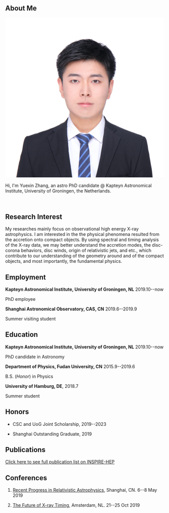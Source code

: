 ## About Me

<img class="profile-picture" src="self.jpeg">

Hi, I'm Yuexin Zhang, an astro PhD candidate @ Kapteyn Astronomical Institute, University of Groningen, the Netherlands. 

<br>

## Research Interest

My researches mainly focus on observational high energy X-ray astrophysics. I am interested in the the physical phenomena resulted from the accretion onto compact objects. By using spectral and timing analysis of the X-ray data, we may better understand the accretion modes, the disc-corona behaviors, disc winds, origin of relativistic jets, and etc., which contribute to our understanding of the geometry around and of the compact objects, and most importantly, the fundamental physics.

<!-- > While all of these areas are easy to start with, it is quite complicated to further digest and do research. Previous efforts may push us towards ultimate goal.
> - With the confusing actual problems, how to solve these questions remains unknown.
> - Structual modeling of problem, complex relationships and simulation processes in the structure of the models.
>
> And I am on the way of these explorations and I have reach some achievements. -->

## Employment

<b>Kapteyn Astronomical Institute, University of Groningen, NL</b> 2019.10--now

PhD employee

<b>Shanghai Astronomical Observatory, CAS, CN</b> 2019.6--2019.9

Summer visiting student

## Education

<b>Kapteyn Astronomical Institute, University of Groningen, NL</b> 2019.10--now

PhD candidate in Astronomy

<b>Department of Physics, Fudan University, CN</b> 2015.9--2019.6

B.S. (<i>Honor</i>) in Physics

<b>University of Hamburg, DE</b>, 2018.7

Summer student

## Honors

- CSC and UoG Joint Scholarship, 2019--2023

- Shanghai Outstanding Graduate, 2019

## Publications

[Click here to see full publication list on INSPIRE-HEP](https://inspirehep.net/authors/1767018#with-citation-summary)

## Conferences

1. [Recent Progress in Relativistic Astrophysics](https://www.tat.physik.uni-tuebingen.de/blackholes2019/Home.html), Shanghai, CN. 6--8 May 2019

2. [The Future of X-ray Timing](https://api.uva.nl/conferences-2019/the-future-of-x-ray-timing/the-future-of-x-ray-timing.html?cb), Amsterdam, NL. 21--25 Oct 2019

<!-- ## Patents

[Details about Patents](https://cymichael.github.io/resources/patent_details.html)

1. National Patent-S, First Inventor, ***Yi Cui***, 2018

   Application Number/Patent Number: 201821803958.4

2. National Patent-F, First Inventor, ***Yi Cui***, 2018

   Application Number/Patent Number: 201811304193.4 -->

<!-- ## Teaching Assistant

1. Macroeconomics (EMAE620005.01)

   - [Prof. Shi Qiu](https://econ.fudan.edu.cn/sdpzw-con.jsp?urltype=news.NewsContentUrl&wbtreeid=1658&wbnewsid=14745), School of Economics, Fudan University

   - [Syllabus](https://cymichael.github.io/resources/EMA_Macro_Syllabus.pdf), From Feb. 2020 to Jun. 2020 [Spring]

   - <u>Graduate Level</u>

     See more resources on the e-learning system (**Canvas**).

2. Principle of microeconomics (SOSC120020.01)

   - [Prof. Yu Liu](https://sites.google.com/site/yuliu2014/home), School of Economics, Fudan University

   - [Syllabus](https://cymichael.github.io/resources/Principles_of_microeconomics_syllabus_2019.pdf), From Sep. 2019 to Jan. 2020 [Autumn]

   - <u>Undergraduate Level</u>

     See more resources on the e-learning system (**Canvas**).

3. Econometrics (EMAE620009.01)

   - [Prof. Huailu Li](https://huailuli.weebly.com/), School of Economics, Fudan University

   - [Syllabus](https://cymichael.github.io/resources/EMA_Econometrics_Syllabus.pdf), From Sep. 2019 to Dec. 2019 [Autumn]

   - <u>Graduate Level</u>

     See more resources on the e-learning system (**Canvas**). -->

<!-- ## Research & Interns

1. [Junior Research Assistant](https://aims.cuhk.edu.hk/converis/portal/Person/97321951?auxfun=&lang=zh_HK), From Jul. 2019 to Sep. 2019

   - Advisor: [Prof. Jimmy Chan](https://jimmyhingchan.weebly.com/), School of Economics, The Chinese University of Hong Kong

     [Presentation Slides 2019](https://cymichael.github.io/resources/Summer_Final_Pre_YiCui.pdf)
     
     Mechanism design, microeconomic theory, game theory.
     
     Solving an auction problem about land redevelopment, finishing several simulations by using MATLAB. 

2. Research Assistant, From Apr. 2018 to Jun. 2020 [*Xi yuan Program*]

   - Advisor:  [Prof. Xiao Wei](https://econ.fudan.edu.cn/sdpzw-con.jsp?urltype=news.NewsContentUrl&wbtreeid=1658&wbnewsid=14152), School of Economics, Fudan University, Coordinator: Jingyan Zhang

     [Presentation Slides 2018](https://cymichael.github.io/resources/Dynamic_hedging_Yi_Cui.pdf)
     
     Using the Kreps-Porteus model based on the expected utility model to conduct in-depth research on the dynamic hedging phenomenon. 

3. Research Assistant, From Jul. 2017 to Dec. 2017

   - Advisor: [Prof. Wotao Yin](http://www.math.ucla.edu/~wotaoyin/), [Dr. Fei Feng](http://www.math.ucla.edu/~fei.feng/), School of Mathematics, University of California, Los Angeles

     [Presentation Slides 2017](https://cymichael.github.io/resources/Reinforcement_learning.pdf)

     Reinforcement learning, value iteration, linear optimization.
     
     Learning sequential markov decision process and related optimization problems and solving the algorithm advancement project in collaboration with Ph.D. Fei Feng, University of California, Los Angeles. 

4. Research Assistant, From Feb. 2016 to Aug. 2018 [*Xi yuan Program*]

   - Advisor: [Prof. Shuyu Zhang](http://www.it.fudan.edu.cn/data/view/1187), School of Electronic Engineering, Fudan University

     <b>Tengfei Scientific Innovation Group, Xi Yuan Program</b>, School of **Electronic Engineering**

     Combining light emitting module, the light receiving module, the light processing module and the data analysis application software to realize the health detecting function.

     [Project Approval](http://www.fdcollege.fudan.edu.cn/tfcollege/98/f8/c7550a104696/page.htm)

     [Medium Oral Defense](https://mp.weixin.qq.com/s/K2EBv3vt8iOUlw4TRHK4Rg)

     [Project Result](https://mp.weixin.qq.com/s/aCEUwctWMN2SiWNSwq9tDQ)
     
     [Outstanding Tengfei Award](http://www.fdcollege.fudan.edu.cn/_upload/article/files/37/cb/ff787aee4a29afd56aeefb8ccce2/59594abd-692e-4383-ae25-858c6ff87fbb.pdf) -->

<!-- ## Publications

1. Incoming -->



<!-- ## Projects
- GitHub Eye: 
    - [GitHub Eye, Hack × FDU 2016](https://github.com/cyMichael/GithubEye)
- Flipped
    - [Flipped, Hack × STJ 2017](https://github.com/cyMichael/Flipped-1)
- Softwares: 
    - Incoming
- National Mathematical Model Contest 2017:
    - [Codes for Contest](https://github.com/cyMichael/Mathematical-Modeling-of-2017)
- MCM/ICM 2018:
    - [Paper](https://cymichael.github.io/resources/87843_2018MCM_YiCui.pdf)
- Codes for Papers:
    - Incoming
- Blogs:
  - Incoming
- UCLA MAE 271A Project(PhD level):
  - [Project Paper(95/100) Top 3%](https://cymichael.github.io/resources/Final_Project_UCLA_MAE271A.pdf)

- Project(Fudan University, 2018 Fall)
  - [Thesis Proposal](https://cyMichael.github.io/resources/Thesis_Proposal.pdf) -->

<!-- ## Paper for Mathematical Contest

1. [2017_MCM](https://cymichael.github.io/resources/55238_2017MCM_YiCui.pdf)

2. [2018_MCM](https://cymichael.github.io/resources/87843_2018MCM_YiCui.pdf)

3. [2016_National_Contest]()

4. [2017_National_Contest](https://cymichael.github.io/resources/A201709001057_National_YiCui_2017.pdf)

5. [2018_National_Contest](https://cymichael.github.io/resources/A201809001088_National_YiCui_2018.pdf)

*. [Problem Sets of National Contest(2016-2018)](https://cymichael.github.io/resources/National Mathematical Contest Problems(2016-2018).pdf) -->



<!-- ## Advice

- [Linear Algebra, Fudan Math Department](https://www.cnblogs.com/torsor/p/10292081.html)

## Abilities

- Proficient: Python, PyTorch, MATLAB, AutoCAD
- Skilled: STATA, C++, Tensorflow, Web/Android Development
- Independent research ability
- English -->
  <br>

